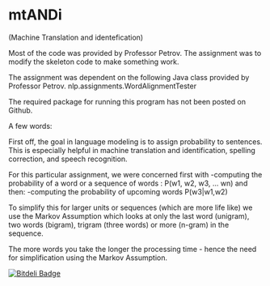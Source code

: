 mtANDi
======

(Machine Translation and identefication)

Most of the code was provided by Professor Petrov. The assignment was to modify the skeleton code to make something work. 

The assignment was dependent on the following Java class provided by Professor Petrov.
nlp.assignments.WordAlignmentTester

The required package for running this program has not been posted on Github.

A few words:

First off, the goal in language modeling is to assign probability to sentences. This is especially helpful in machine translation and identification, spelling correction, and speech recognition. 

For this particular assignment, we were concerned first with 
-computing the probability of a word or a sequence of words :
P(w1, w2, w3, ... wn)
and then:
-computing the probability of upcoming words
P(w3|w1,w2)

To simplify this for larger units or sequences (which are more life like) we use the Markov Assumption which looks at only the last word (unigram), two words (bigram), trigram (three words)  or more (n-gram) in the sequence.

The more words you take the longer the processing time - hence the need for simplification using the Markov Assumption.


[![Bitdeli Badge](https://d2weczhvl823v0.cloudfront.net/wanderlustzoe/mtandi/trend.png)](https://bitdeli.com/free "Bitdeli Badge")

